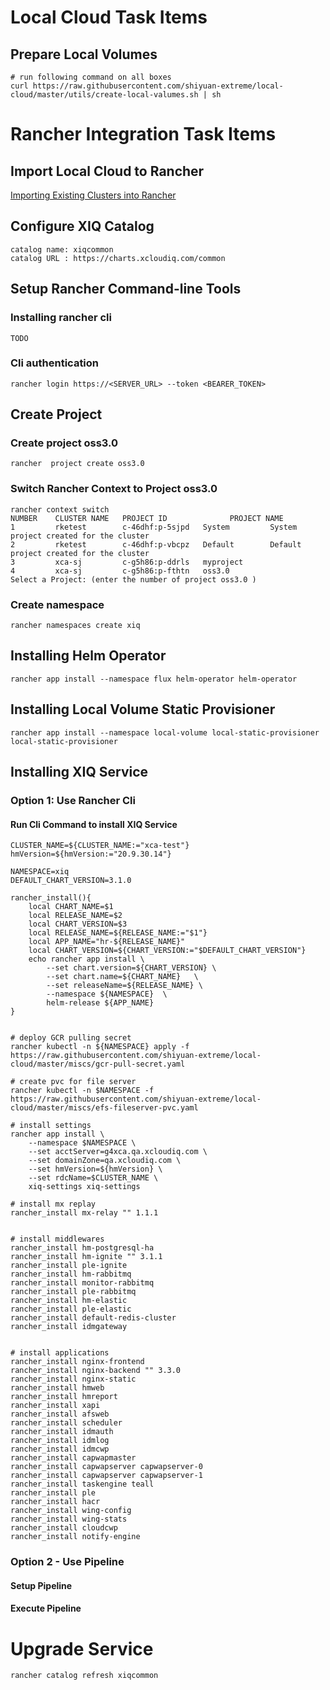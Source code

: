 # Local Cloud Task Items

## Prepare Local Volumes

```she
# run following command on all boxes
curl https://raw.githubusercontent.com/shiyuan-extreme/local-cloud/master/utils/create-local-valumes.sh | sh 
```

# Rancher Integration Task Items

## Import Local Cloud to Rancher

[Importing Existing Clusters into Rancher](https://rancher.com/docs/rancher/v2.x/en/cluster-provisioning/imported-clusters/)

## Configure XIQ Catalog

```she
catalog name: xiqcommon
catalog URL : https://charts.xcloudiq.com/common	
```

## Setup Rancher Command-line Tools

### Installing rancher cli

```she
TODO
```

### Cli authentication

```shell
rancher login https://<SERVER_URL> --token <BEARER_TOKEN>
```

## Create Project

### Create project oss3.0

```shel
rancher  project create oss3.0
```

### Switch Rancher Context to Project oss3.0

```shel
rancher context switch
NUMBER    CLUSTER NAME   PROJECT ID              PROJECT NAME   
1         rketest        c-46dhf:p-5sjpd   System         System project created for the cluster
2         rketest        c-46dhf:p-vbcpz   Default        Default project created for the cluster
3         xca-sj         c-g5h86:p-ddrls   myproject      
4         xca-sj         c-g5h86:p-fthtn   oss3.0     
Select a Project: (enter the number of project oss3.0 )
```

### Create namespace 

```she
rancher namespaces create xiq
```

## Installing Helm Operator

```she
rancher app install --namespace flux helm-operator helm-operator 
```

## Installing Local Volume Static Provisioner

```she
rancher app install --namespace local-volume local-static-provisioner local-static-provisioner
```

## Installing XIQ Service

### Option 1: Use Rancher Cli

#### Run Cli Command to install XIQ Service

```she
CLUSTER_NAME=${CLUSTER_NAME:="xca-test"}
hmVersion=${hmVersion:="20.9.30.14"}

NAMESPACE=xiq
DEFAULT_CHART_VERSION=3.1.0

rancher_install(){
	local CHART_NAME=$1
	local RELEASE_NAME=$2
	local CHART_VERSION=$3
	local RELEASE_NAME=${RELEASE_NAME:="$1"}
	local APP_NAME="hr-${RELEASE_NAME}"
	local CHART_VERSION=${CHART_VERSION:="$DEFAULT_CHART_VERSION"}
	echo rancher app install \
		--set chart.version=${CHART_VERSION} \
		--set chart.name=${CHART_NAME}   \
		--set releaseName=${RELEASE_NAME} \
		--namespace ${NAMESPACE}  \
		helm-release ${APP_NAME}
}


# deploy GCR pulling secret
rancher kubectl -n ${NAMESPACE} apply -f https://raw.githubusercontent.com/shiyuan-extreme/local-cloud/master/miscs/gcr-pull-secret.yaml

# create pvc for file server 
rancher kubectl -n $NAMESPACE -f https://raw.githubusercontent.com/shiyuan-extreme/local-cloud/master/miscs/efs-fileserver-pvc.yaml

# install settings
rancher app install \
	--namespace $NAMESPACE \
	--set acctServer=g4xca.qa.xcloudiq.com \
	--set domainZone=qa.xcloudiq.com \
    --set hmVersion=${hmVersion} \
    --set rdcName=$CLUSTER_NAME \
    xiq-settings xiq-settings

# install mx replay
rancher_install mx-relay "" 1.1.1


# install middlewares
rancher_install	hm-postgresql-ha
rancher_install hm-ignite "" 3.1.1
rancher_install ple-ignite 
rancher_install	hm-rabbitmq 
rancher_install	monitor-rabbitmq 
rancher_install	ple-rabbitmq
rancher_install	hm-elastic
rancher_install	ple-elastic
rancher_install	default-redis-cluster
rancher_install	idmgateway


# install applications
rancher_install nginx-frontend  
rancher_install nginx-backend "" 3.3.0 
rancher_install nginx-static    
rancher_install hmweb           
rancher_install hmreport        
rancher_install xapi            
rancher_install afsweb          
rancher_install scheduler       
rancher_install idmauth         
rancher_install idmlog          
rancher_install idmcwp          
rancher_install capwapmaster    
rancher_install capwapserver capwapserver-0  
rancher_install capwapserver capwapserver-1
rancher_install taskengine teall           
rancher_install ple             
rancher_install hacr            
rancher_install wing-config     
rancher_install wing-stats      
rancher_install cloudcwp        
rancher_install notify-engine      

```

### Option 2 - Use Pipeline

#### Setup Pipeline

#### Execute Pipeline

# Upgrade Service

```shell
rancher catalog refresh xiqcommon 

```





